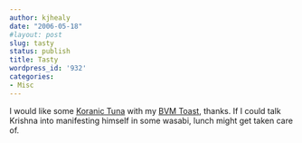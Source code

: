 ```yaml
---
author: kjhealy
date: "2006-05-18"
#layout: post
slug: tasty
status: publish
title: Tasty
wordpress_id: '932'
categories:
- Misc
---
```


I would like some [Koranic Tuna](http://news.bbc.co.uk/2/hi/africa/4995100.stm) with my [BVM Toast](http://news.bbc.co.uk/2/hi/americas/4034787.stm), thanks. If I could talk Krishna into manifesting himself in some wasabi, lunch might get taken care of.
